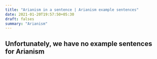 ```yaml
---
title: "Arianism in a sentence | Arianism example sentences"
date: 2021-01-20T19:57:50+05:30
draft: falses
summary: "Arianism"
---
```

## Unfortunately, we have no example sentences for Arianism                 
